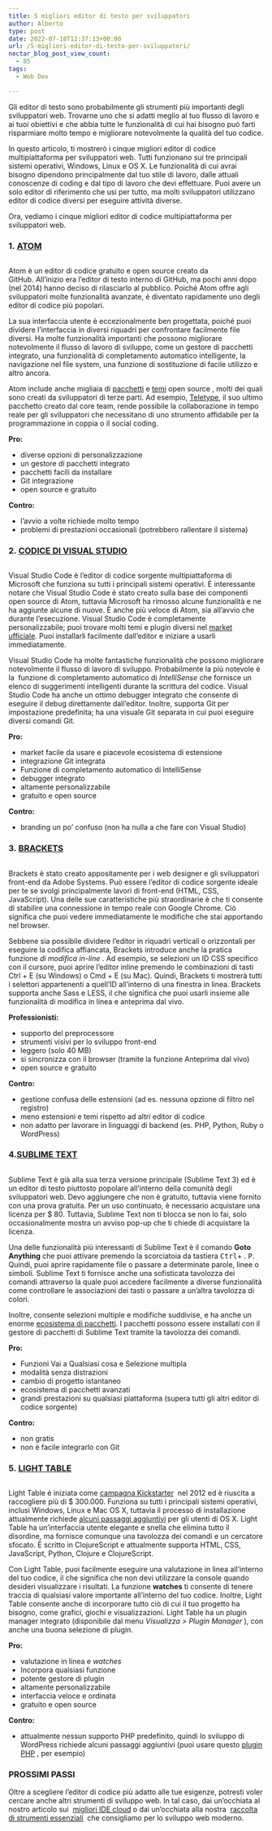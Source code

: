 ```yaml
---
title: 5 migliori editor di testo per sviluppatori
author: Alberto
type: post
date: 2022-07-18T12:37:13+00:00
url: /5-migliori-editor-di-testo-per-sviluppatori/
nectar_blog_post_view_count:
  - 85
tags:
  - Web Dev

---
```

Gli editor di testo sono probabilmente gli strumenti più importanti degli sviluppatori web. Trovarne uno che si adatti meglio al tuo flusso di lavoro e ai tuoi obiettivi e che abbia tutte le funzionalità di cui hai bisogno può farti risparmiare molto tempo e migliorare notevolmente la qualità del tuo codice.

In questo articolo, ti mostrerò i cinque migliori editor di codice multipiattaforma per sviluppatori web. Tutti funzionano sui tre principali sistemi operativi, Windows, Linux e OS X. Le funzionalità di cui avrai bisogno dipendono principalmente dal tuo stile di lavoro, dalle attuali conoscenze di coding e dal tipo di lavoro che devi effettuare. Puoi avere un solo editor di riferimento che usi per tutto, ma molti sviluppatori utilizzano editor di codice diversi per eseguire attività diverse.

Ora, vediamo i cinque migliori editor di codice multipiattaforma per sviluppatori web.

### 1. [ATOM][1]<figure class="wp-block-image size-full">
<img alt="" class="wp-image-524" decoding="async" src="/assets/img/uploads/2022/06/atom.jpeg"/> </figure>

Atom è un editor di codice gratuito e open source creato da GitHub. All’inizio era l’editor di testo interno di GitHub, ma pochi anni dopo (nel 2014) hanno deciso di rilasciarlo al pubblico. Poiché Atom offre agli sviluppatori molte funzionalità avanzate, è diventato rapidamente uno degli editor di codice più popolari.

La sua interfaccia utente è eccezionalmente ben progettata, poiché puoi dividere l’interfaccia in diversi riquadri per confrontare facilmente file diversi. Ha molte funzionalità importanti che possono migliorare notevolmente il flusso di lavoro di sviluppo, come un gestore di pacchetti integrato, una funzionalità di completamento automatico intelligente, la navigazione nel file system, una funzione di sostituzione di facile utilizzo e altro ancora.

Atom include anche migliaia di [pacchetti][2] e [temi][3] open source , molti dei quali sono creati da sviluppatori di terze parti. Ad esempio, [Teletype][4], il suo ultimo pacchetto creato dal core team, rende possibile la collaborazione in tempo reale per gli sviluppatori che necessitano di uno strumento affidabile per la programmazione in coppia o il social coding.

**Pro:**

  * diverse opzioni di personalizzazione
  * un gestore di pacchetti integrato
  * pacchetti facili da installare
  * Git integrazione
  * open source e gratuito

**Contro:**

  * l’avvio a volte richiede molto tempo
  * problemi di prestazioni occasionali (potrebbero rallentare il sistema)

### 2. [CODICE DI VISUAL STUDIO][5]<figure class="wp-block-image size-full">
<img alt="" class="wp-image-525" decoding="async" src="/assets/img/uploads/2022/06/visual-studio-code.jpeg"/> </figure>

Visual Studio Code è l’editor di codice sorgente multipiattaforma di Microsoft che funziona su tutti i principali sistemi operativi. È interessante notare che Visual Studio Code è stato creato sulla base dei componenti open source di Atom, tuttavia Microsoft ha rimosso alcune funzionalità e ne ha aggiunte alcune di nuove. È anche più veloce di Atom, sia all’avvio che durante l’esecuzione. Visual Studio Code è completamente personalizzabile; puoi trovare molti temi e plugin diversi nel [market ufficiale][6]. Puoi installarli facilmente dall’editor e iniziare a usarli immediatamente.

Visual Studio Code ha molte fantastiche funzionalità che possono migliorare notevolmente il flusso di lavoro di sviluppo. Probabilmente la più notevole è la  funzione di completamento automatico di _IntelliSense_ che fornisce un elenco di suggerimenti intelligenti durante la scrittura del codice. Visual Studio Code ha anche un ottimo debugger integrato che consente di eseguire il debug direttamente dall’editor. Inoltre, supporta Git per impostazione predefinita; ha una visuale Git separata in cui puoi eseguire diversi comandi Git.

**Pro:**

  * market facile da usare e piacevole ecosistema di estensione
  * integrazione Git integrata
  * Funzione di completamento automatico di IntelliSense
  * debugger integrato
  * altamente personalizzabile
  * gratuito e open source

**Contro:**

  * branding un po’ confuso (non ha nulla a che fare con Visual Studio)

### 3. [BRACKETS][7]<figure class="wp-block-image size-full">
<img alt="" class="wp-image-526" decoding="async" src="/assets/img/uploads/2022/06/brackets.jpeg"/> </figure>

Brackets è stato creato appositamente per i web designer e gli sviluppatori front-end da Adobe Systems. Può essere l’editor di codice sorgente ideale per te se svolgi principalmente lavori di front-end (HTML, CSS, JavaScript). Una delle sue caratteristiche più straordinarie è che ti consente di stabilire una connessione in tempo reale con Google Chrome. Ciò significa che puoi vedere immediatamente le modifiche che stai apportando nel browser.

Sebbene sia possibile dividere l’editor in riquadri verticali o orizzontali per eseguire la codifica affiancata, Brackets introduce anche la pratica funzione _di modifica in-line_ . Ad esempio, se selezioni un ID CSS specifico con il cursore, puoi aprire l’editor inline premendo le combinazioni di tasti Ctrl + E (su Windows) o Cmd + E (su Mac). Quindi, Brackets ti mostrerà tutti i selettori appartenenti a quell’ID all’interno di una finestra in linea. Brackets supporta anche Sass e LESS, il che significa che puoi usarli insieme alle funzionalità di modifica in linea e anteprima dal vivo.

**Professionisti:**

  * supporto del preprocessore
  * strumenti visivi per lo sviluppo front-end
  * leggero (solo 40 MB)
  * si sincronizza con il browser (tramite la funzione Anteprima dal vivo)
  * open source e gratuito

**Contro:**

  * gestione confusa delle estensioni (ad es. nessuna opzione di filtro nel registro)
  * meno estensioni e temi rispetto ad altri editor di codice
  * non adatto per lavorare in linguaggi di backend (es. PHP, Python, Ruby o WordPress)

### 4.[SUBLIME TEXT][8]<figure class="wp-block-image size-full">
<img alt="" class="wp-image-527" decoding="async" src="/assets/img/uploads/2022/06/sublime-text.jpeg"/> </figure>

Sublime Text è già alla sua terza versione principale (Sublime Text 3) ed è un editor di testo piuttosto popolare all’interno della comunità degli sviluppatori web. Devo aggiungere che non è gratuito, tuttavia viene fornito con una prova gratuita. Per un uso continuato, è necessario acquistare una licenza per $ 80. Tuttavia, Sublime Text non ti blocca se non lo fai, solo occasionalmente mostra un avviso pop-up che ti chiede di acquistare la licenza.

Una delle funzionalità più interessanti di Sublime Text è il comando __Goto Anything__ che puoi attivare premendo la scorciatoia da tastiera <kbd>Ctrl</kbd>+ . <kbd>P</kbd>. Quindi, puoi aprire rapidamente file o passare a determinate parole, linee o simboli. Sublime Text ti fornisce anche una sofisticata tavolozza dei comandi attraverso la quale puoi accedere facilmente a diverse funzionalità come controllare le associazioni dei tasti o passare a un’altra tavolozza di colori.

Inoltre, consente selezioni multiple e modifiche suddivise, e ha anche un enorme [ecosistema di pacchetti][9]. I pacchetti possono essere installati con il gestore di pacchetti di Sublime Text tramite la tavolozza dei comandi.

**Pro:**

  * Funzioni Vai a Qualsiasi cosa e Selezione multipla
  * modalità senza distrazioni
  * cambio di progetto istantaneo
  * ecosistema di pacchetti avanzati
  * grandi prestazioni su qualsiasi piattaforma (supera tutti gli altri editor di codice sorgente)

**Contro:**

  * non gratis
  * non è facile integrarlo con Git

### 5. [LIGHT TABLE][10] <figure class="wp-block-image size-full">
<img alt="" class="wp-image-528" decoding="async" src="/assets/img/uploads/2022/06/light-table.jpeg"/> </figure>

Light Table è iniziata come [campagna Kickstarter][11]  nel 2012 ed è riuscita a raccogliere più di $ 300.000. Funziona su tutti i principali sistemi operativi, inclusi Windows, Linux e Mac OS X, tuttavia il processo di installazione attualmente richiede [alcuni passaggi aggiuntivi][12] per gli utenti di OS X. Light Table ha un’interfaccia utente elegante e snella che elimina tutto il disordine, ma fornisce comunque una tavolozza dei comandi e un cercatore sfocato. È scritto in ClojureScript e attualmente supporta HTML, CSS, JavaScript, Python, Clojure e ClojureScript.

Con Light Table, puoi facilmente eseguire una valutazione in linea all’interno del tuo codice, il che significa che non devi utilizzare la console quando desideri visualizzare i risultati. La funzione __watches__ ti consente di tenere traccia di qualsiasi valore importante all’interno del tuo codice. Inoltre, Light Table consente anche di incorporare tutto ciò di cui il tuo progetto ha bisogno, come grafici, giochi e visualizzazioni. Light Table ha un plugin manager integrato (disponibile dal menu _Visualizza &gt; Plugin Manager_ ), con anche una buona selezione di plugin.

**Pro:**

  * valutazione in linea e _watches_
  * Incorpora qualsiasi funzione
  * potente gestore di plugin
  * altamente personalizzabile
  * interfaccia veloce e ordinata
  * gratuito e open source

**Contro:**

  * attualmente nessun supporto PHP predefinito, quindi lo sviluppo di WordPress richiede alcuni passaggi aggiuntivi (puoi usare questo [plugin PHP][13] , per esempio)

### PROSSIMI PASSI

Oltre a scegliere l’editor di codice più adatto alle tue esigenze, potresti voler cercare anche altri strumenti di sviluppo web. In tal caso, dai un’occhiata al nostro articolo sui  [migliori IDE cloud][14] o dai un’occhiata alla nostra  [raccolta di strumenti essenziali][15]  che consigliamo per lo sviluppo web moderno. 

 [1]: https://atom.io/
 [2]: https://atom.io/packages
 [3]: https://atom.io/themes
 [4]: https://teletype.atom.io/
 [5]: https://code.visualstudio.com/
 [6]: https://marketplace.visualstudio.com/vscode
 [7]: http://brackets.io/
 [8]: https://www.sublimetext.com/
 [9]: https://packagecontrol.io/
 [10]: http://lighttable.com/
 [11]: https://www.kickstarter.com/projects/ibdknox/light-table
 [12]: https://github.com/LightTable/LightTable/blob/master/README.md#downloads
 [13]: https://github.com/thierrymarianne/LightTable-PHP
 [14]: http://www.developerdrive.com/2018/01/9-best-free-cloud-ides/
 [15]: http://www.developerdrive.com/2015/02/essential-tools-for-modern-web-development/
